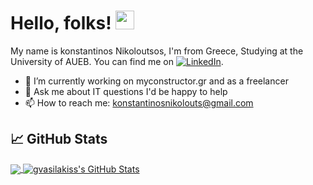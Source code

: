

# Hello, folks! <img src="https://raw.githubusercontent.com/MartinHeinz/MartinHeinz/master/wave.gif" width="30px">

My name is konstantinos Nikoloutsos, I'm from Greece, Studying at the University of AUEB. You can find me on  [![LinkedIn][3.2]][2].
- 🔭 I’m currently working on myconstructor.gr and as a freelancer
- 💬 Ask me about IT questions I'd be happy to help
- 📫 How to reach me: konstantinosnikolouts@gmail.com

## &#x1f4c8; GitHub Stats

<a href="https://github.com/Nikoloutsos/Nikoloutsos">
  <img align="center" src="https://github-readme-stats.vercel.app/api/top-langs/?username=Nikoloutsos&title_color=ffffff&text_color=c9cacc&icon_color=2bbc8a&bg_color=1d1f21" />
</a>

<a href="https://github.com/gvasilakiss/Nikoloutsos">
  <img align="center" src="https://github-readme-stats.vercel.app/api?username=Nikoloutsos&count_private=true&show_icons=true&line_height=27&count_private=true&title_color=ffffff&text_color=c9cacc&icon_color=2bbc8a&bg_color=1d1f21" alt="gvasilakiss's GitHub Stats" />
</a>

<!-- links to your social media accounts -->

[1]: https://github.com/Nikoloutsos
[2]: https://www.linkedin.com/in/konstantinos-nikoloutsos-708518154/

<!-- links to social media icons -->

<!-- icons with padding -->
[2.1]: http://i.imgur.com/0o48UoR.png (github icon with padding)

<!-- icons without padding -->

[2.2]: http://i.imgur.com/9I6NRUm.png (github icon without padding)
[3.2]: https://raw.githubusercontent.com/MartinHeinz/MartinHeinz/master/linkedin-3-16.png (LinkedIn icon without padding)


